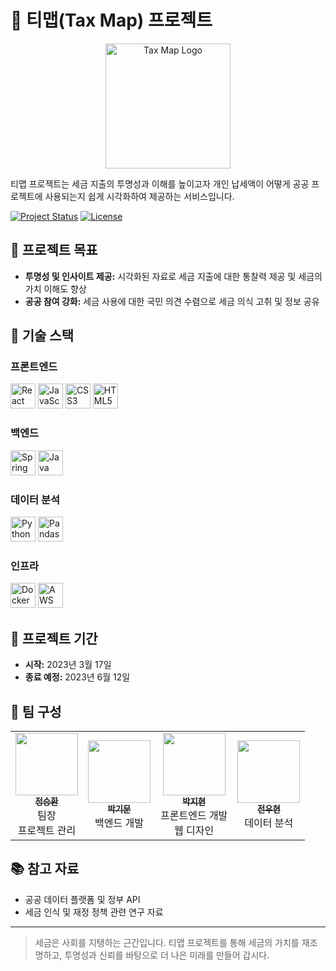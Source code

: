 # 🌳 티맵(Tax Map) 프로젝트

<div align="center">
  <img src="https://example.com/tax-map-logo.png" alt="Tax Map Logo" width="200">
</div>

티맵 프로젝트는 세금 지출의 투명성과 이해를 높이고자 개인 납세액이 어떻게 공공 프로젝트에 사용되는지 쉽게 시각화하여 제공하는 서비스입니다.

[![Project Status](https://img.shields.io/badge/status-active-brightgreen)](https://example.com)
[![License](https://img.shields.io/badge/license-MIT-blue)](https://opensource.org/licenses/MIT)

## 🎯 프로젝트 목표

- **투명성 및 인사이트 제공:** 시각화된 자료로 세금 지출에 대한 통찰력 제공 및 세금의 가치 이해도 향상
- **공공 참여 강화:** 세금 사용에 대한 국민 의견 수렴으로 세금 의식 고취 및 정보 공유

## 🧰 기술 스택

### 프론트엔드
<div>
  <img src="https://cdn.jsdelivr.net/gh/devicons/devicon/icons/react/react-original.svg" title="React" width="40" height="40"/>
  <img src="https://cdn.jsdelivr.net/gh/devicons/devicon/icons/javascript/javascript-original.svg" title="JavaScript" width="40" height="40"/>
  <img src="https://cdn.jsdelivr.net/gh/devicons/devicon/icons/css3/css3-original.svg" title="CSS3" width="40" height="40"/>
  <img src="https://cdn.jsdelivr.net/gh/devicons/devicon/icons/html5/html5-original.svg" title="HTML5" width="40" height="40"/>
</div>

### 백엔드
<div>
  <img src="https://cdn.jsdelivr.net/gh/devicons/devicon/icons/spring/spring-original.svg" title="Spring" width="40" height="40"/>
  <img src="https://cdn.jsdelivr.net/gh/devicons/devicon/icons/java/java-original.svg" title="Java" width="40" height="40"/>
</div>

### 데이터 분석
<div>
  <img src="https://cdn.jsdelivr.net/gh/devicons/devicon/icons/python/python-original.svg" title="Python" width="40" height="40"/>
  <img src="https://cdn.jsdelivr.net/gh/devicons/devicon/icons/pandas/pandas-original.svg" title="Pandas" width="40" height="40"/>
</div>

### 인프라
<div>
  <img src="https://cdn.jsdelivr.net/gh/devicons/devicon/icons/docker/docker-original.svg" title="Docker" width="40" height="40"/>
  <img src="https://cdn.jsdelivr.net/gh/devicons/devicon/icons/amazonwebservices/amazonwebservices-original.svg" title="AWS" width="40" height="40"/>
</div>

## 🚀 프로젝트 기간

- **시작:** 2023년 3월 17일
- **종료 예정:** 2023년 6월 12일

## 👥 팀 구성

<table>
  <tr>
    <td align="center">
      <a href="https://github.com/seunghwanjeong">
        <img src="https://avatars.githubusercontent.com/u/12345?v=4" width="100px;" alt=""/>
        <br />
        <sub><b>정승환</b></sub>
      </a>
      <br />
      팀장
      <br />
      프로젝트 관리
    </td>
    <td align="center">
      <a href="https://github.com/kmpark">
        <img src="https://avatars.githubusercontent.com/u/67890?v=4" width="100px;" alt=""/>
        <br />
        <sub><b>박기문</b></sub>
      </a>
      <br />
      백엔드 개발
    </td>
    <td align="center">
      <a href="https://github.com/jhpark">
        <img src="https://avatars.githubusercontent.com/u/54321?v=4" width="100px;" alt=""/>
        <br />
        <sub><b>박지현</b></sub>
      </a>
      <br />
      프론트엔드 개발
      <br />
      웹 디자인  
    </td>
    <td align="center">
      <a href="https://github.com/whjeon">
        <img src="https://avatars.githubusercontent.com/u/98765?v=4" width="100px;" alt=""/>
        <br />
        <sub><b>전우현</b></sub>
      </a>
      <br />
      데이터 분석    
    </td>
  </tr>
</table>

## 📚 참고 자료

- 공공 데이터 플랫폼 및 정부 API 
- 세금 인식 및 재정 정책 관련 연구 자료

---

> 세금은 사회를 지탱하는 근간입니다. 티맵 프로젝트를 통해 세금의 가치를 재조명하고, 투명성과 신뢰를 바탕으로 더 나은 미래를 만들어 갑시다.
